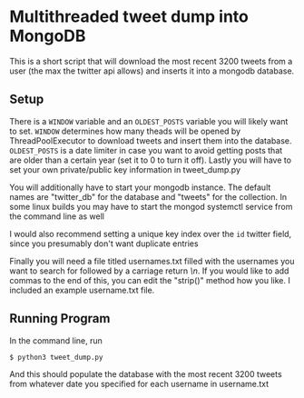 # Multithreaded tweet dump into MongoDB

This is a short script that will download the most recent 3200 tweets from a user (the max the twitter api allows) and inserts it into a mongodb database. 

## Setup

There is a ```WINDOW``` variable and an ```OLDEST_POSTS``` variable you will likely want to set. ```WINDOW``` determines how many theads will be opened by ThreadPoolExecutor to download tweets and insert them into the database. ```OLDEST_POSTS``` is a date limiter in case you want to avoid getting posts that are older than a certain year (set it to 0 to turn it off). Lastly you will have to set your own private/public key information in tweet_dump.py

You will additionally have to start your mongodb instance. The default names are "twitter_db" for the database and "tweets" for the collection. In some linux builds you may have to start the mongod systemctl service from the command line as well

I would also recommend setting a unique key index over the ```id``` twitter field, since you presumably don't want duplicate entries

Finally you will need a file titled usernames.txt filled with the usernames you want to search for followed by a carriage return *\n*. If you would like to add commas to the end of this, you can edit the "strip()" method how you like. I included an example username.txt file.

## Running Program

In the command line, run

```
$ python3 tweet_dump.py
```

And this should populate the database with the most recent 3200 tweets from whatever date you specified for each username in username.txt
